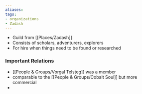 ```yaml
---
aliases: 
tags: 
- organizations
- Zadash
---
```


- Guild from [[Places/Zadash]] 
- Consists of scholars, adventurers, explorers
- For hire when things need to be found or researched

### Important Relations
- [[People & Groups/Vorgal Telsteg]] was a member
- comparable to the [[People & Groups/Cobalt Soul]] but more commercial
- 